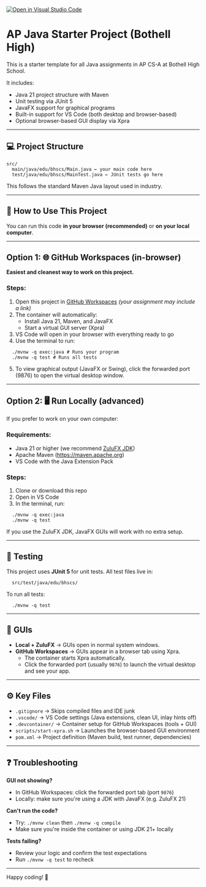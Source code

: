 [![Open in Visual Studio Code](https://classroom.github.com/assets/open-in-vscode-2e0aaae1b6195c2367325f4f02e2d04e9abb55f0b24a779b69b11b9e10269abc.svg)](https://classroom.github.com/online_ide?assignment_repo_id=20333502&assignment_repo_type=AssignmentRepo)
# AP Java Starter Project (Bothell High)

This is a starter template for all Java assignments in AP CS-A at Bothell High School.

It includes:
- Java 21 project structure with Maven
- Unit testing via JUnit 5
- JavaFX support for graphical programs
- Built-in support for VS Code (both desktop and browser-based)
- Optional browser-based GUI display via Xpra

---

## 💻 Project Structure
```
src/
  main/java/edu/bhscs/Main.java ← your main code here
  test/java/edu/bhscs/MainTest.java ← JUnit tests go here
```

This follows the standard Maven Java layout used in industry.

---

## 🚀 How to Use This Project

You can run this code **in your browser (recommended)** or **on your local computer**.

---

## Option 1: 🌐 GitHub Workspaces (in-browser)

**Easiest and cleanest way to work on this project.**

### Steps:
1. Open this project in [GitHub Workspaces](https://github.com/features/workspaces)
   *(your assignment may include a link)*
2. The container will automatically:
   - Install Java 21, Maven, and JavaFX
   - Start a virtual GUI server (Xpra)
3. VS Code will open in your browser with everything ready to go
4. Use the terminal to run:
```
  ./mvnw -q exec:java # Runs your program
  ./mvnw -q test # Runs all tests
```

5. To view graphical output (JavaFX or Swing), click the forwarded port (9876) to open the virtual desktop window.

---

## Option 2: 🖥️ Run Locally (advanced)

If you prefer to work on your own computer:

### Requirements:
- Java 21 or higher (we recommend [ZuluFX JDK](https://www.azul.com/downloads/?package=jdk))
- Apache Maven (https://maven.apache.org)
- VS Code with the Java Extension Pack

### Steps:
1. Clone or download this repo
2. Open in VS Code
3. In the terminal, run:
```
  ./mvnw -q exec:java
  ./mvnw -q test
```

If you use the ZuluFX JDK, JavaFX GUIs will work with no extra setup.

---

## 🧪 Testing

This project uses **JUnit 5** for unit tests. All test files live in:
```
  src/test/java/edu/bhscs/
```

To run all tests:
```
  ./mvnw -q test
```
---

## 🎨 GUIs
- **Local + ZuluFX** → GUIs open in normal system windows.
- **GitHub Workspaces** → GUIs appear in a browser tab using Xpra.
  - The container starts Xpra automatically.
  - Click the forwarded port (usually `9876`) to launch the virtual desktop and see your app.

---

## ⚙️ Key Files
- `.gitignore` → Skips compiled files and IDE junk
- `.vscode/` → VS Code settings (Java extensions, clean UI, inlay hints off)
- `.devcontainer/` → Container setup for GitHub Workspaces (tools + GUI)
- `scripts/start-xpra.sh` → Launches the browser-based GUI environment
- `pom.xml` → Project definition (Maven build, test runner, dependencies)

---

## ❓ Troubleshooting

**GUI not showing?**
- In GitHub Workspaces: click the forwarded port tab (port `9876`)
- Locally: make sure you're using a JDK with JavaFX (e.g. ZuluFX 21)

**Can't run the code?**
- Try: `./mvnw clean` then `./mvnw -q compile`
- Make sure you're inside the container or using JDK 21+ locally

**Tests failing?**
- Review your logic and confirm the test expectations
- Run `./mvnw -q test` to recheck

---

Happy coding! 🚀
